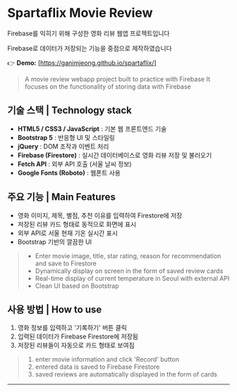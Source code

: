 # Spartaflix Movie Review

Firebase를 익히기 위해 구성한 영화 리뷰 웹앱 프로젝트입니다

Firebase로 데이터가 저장되는 기능을 중점으로 제작하였습니다

👉 **Demo:** [https://ganimjeong.github.io/spartaflix/]

> A movie review webapp project built to practice with Firebase
It focuses on the functionality of storing data with Firebase


## 기술 스택 | Technology stack

- **HTML5 / CSS3 / JavaScript** : 기본 웹 프론트엔드 기술  
- **Bootstrap 5** : 반응형 UI 및 스타일링  
- **jQuery** : DOM 조작과 이벤트 처리  
- **Firebase (Firestore)** : 실시간 데이터베이스로 영화 리뷰 저장 및 불러오기  
- **Fetch API** : 외부 API 호출 (서울 날씨 정보)  
- **Google Fonts (Roboto)** : 웹폰트 사용  


## 주요 기능 | Main Features

- 영화 이미지, 제목, 별점, 추천 이유를 입력하여 Firestore에 저장  
- 저장된 리뷰 카드 형태로 동적으로 화면에 표시  
- 외부 API로 서울 현재 기온 실시간 표시  
- Bootstrap 기반의 깔끔한 UI

> - Enter movie image, title, star rating, reason for recommendation and save to Firestore  
> - Dynamically display on screen in the form of saved review cards  
> - Real-time display of current temperature in Seoul with external API  
> - Clean UI based on Bootstrap  


## 사용 방법 | How to use

1. 영화 정보를 입력하고 '기록하기' 버튼 클릭  
2. 입력된 데이터가 Firebase Firestore에 저장됨  
3. 저장된 리뷰들이 자동으로 카드 형태로 보여짐

> 1. enter movie information and click 'Record' button  
> 2. entered data is saved to Firebase Firestore  
> 3. saved reviews are automatically displayed in the form of cards  

---

